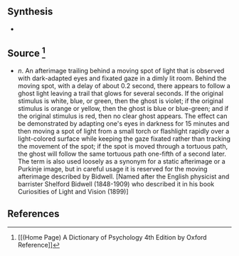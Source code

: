 ## Synthesis
- 
## Source [^1]
- $n$. An afterimage trailing behind a moving spot of light that is observed with dark-adapted eyes and fixated gaze in a dimly lit room. Behind the moving spot, with a delay of about 0.2 second, there appears to follow a ghost light leaving a trail that glows for several seconds. If the original stimulus is white, blue, or green, then the ghost is violet; if the original stimulus is orange or yellow, then the ghost is blue or blue-green; and if the original stimulus is red, then no clear ghost appears. The effect can be demonstrated by adapting one's eyes in darkness for 15 minutes and then moving a spot of light from a small torch or flashlight rapidly over a light-colored surface while keeping the gaze fixated rather than tracking the movement of the spot; if the spot is moved through a tortuous path, the ghost will follow the same tortuous path one-fifth of a second later. The term is also used loosely as a synonym for a static afterimage or a Purkinje image, but in careful usage it is reserved for the moving afterimage described by Bidwell. \[Named after the English physicist and barrister Shelford Bidwell (1848-1909) who described it in his book Curiosities of Light and Vision (1899)]
## References

[^1]: [[(Home Page) A Dictionary of Psychology 4th Edition by Oxford Reference]]